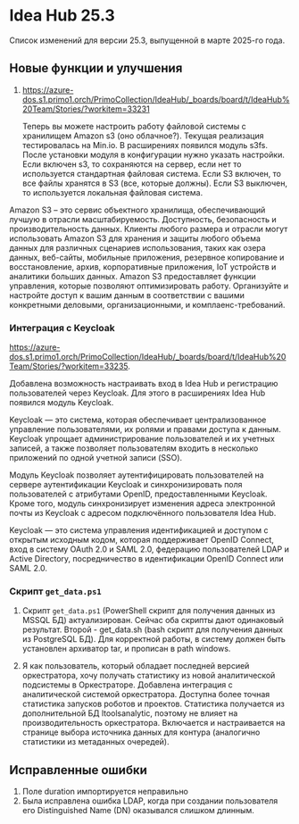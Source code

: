 # Idea Hub 25.3

Список изменений для версии 25.3, выпущенной в марте 2025-го года.


## Новые функции и улучшения

1. https://azure-dos.s1.primo1.orch/PrimoCollection/IdeaHub/_boards/board/t/IdeaHub%20Team/Stories/?workitem=33231

   Теперь вы можете настроить работу файловой системы с хранилищем Amazon s3 (оно облачное?). Текущая реализация тестировалась на Min.io.
   В расширениях появился модуль s3fs.  После установки модуля в конфигурации нужно указать настройки. Если включен s3, то сохраняются на сервер, если нет то используется стандартная файловая система.
   Если S3 включен, то все файлы хранятся в S3 (все, которые должны).
   Если S3 выключен, то используется локальная файловая система.

Amazon S3 – это сервис объектного хранилища, обеспечивающий лучшую в отрасли масштабируемость. Доступность, безопасность и производительность данных. Клиенты любого размера и отрасли могут использовать Amazon S3 для хранения и защиты любого объема данных для различных сценариев использования, таких как озера данных, веб-сайты, мобильные приложения, резервное копирование и восстановление, архив, корпоративные приложения, IoT устройств и аналитики больших данных. Amazon S3 предоставляет функции управления, которые позволяют оптимизировать работу. Организуйте и настройте доступ к вашим данным в соответствии с вашими конкретными деловыми, организационными, и комплаенс-требований.



### Интеграция с Keycloak 
https://azure-dos.s1.primo1.orch/PrimoCollection/IdeaHub/_boards/board/t/IdeaHub%20Team/Stories/?workitem=33235.

Добавлена возможность настраивать вход в Idea Hub и регистрацию пользователей через Keycloak. Для этого в расширениях Idea Hub появился модуль Keycloak. 

Keycloak — это система, которая обеспечивает централизованное управление пользователями, их ролями и правами доступа к данным. Keycloak упрощает администрирование пользователей и их учетных записей, а также позволяет пользователям входить в несколько приложений по одной учетной записи (SSO).

Модуль Keycloak позволяет аутентифицировать пользователей на сервере аутентификации Keycloak и синхронизировать поля пользователей с атрибутами OpenID, предоставленными Keycloak. Кроме того, модуль синхронизирует изменения адреса электронной почты из Keycloak с адресом подключённого пользователя Idea Hub. 


 
Keycloak — это система управления идентификацией и доступом с открытым исходным кодом, которая поддерживает OpenID Connect, вход в систему OAuth 2.0 и SAML 2.0, федерацию пользователей LDAP и Active Directory, посредничество в идентификации OpenID Connect или SAML 2.0.
 


### Скрипт `get_data.ps1`

1. Скрипт `get_data.ps1` (PowerShell скрипт для получения данных из MSSQL БД) актуализирован. Сейчас оба скрипты дают одинаковый результат. Второй - get_data.sh (bash скрипт для получения данных из PostgreSQL БД).
Для корректной работы, в систему должен быть установлен архиватор tar, и прописан в path windows.


1. Я как пользователь, который обладает последней версией оркестратора, хочу получать статистику из новой аналитической подсистемы в Оркестраторе.
   Добавлена интеграция с аналитической системой оркестратора. Доступна более точная статистика запусков роботов и проектов. Статистика получается из дополнительной БД ltoolsanalytic, поэтому не влияет на производительность оркестратора. Включается и настраивается на странице выбора источника данных для контура (аналогично статистики из метаданных очередей). 




## Исправленные ошибки

1. Поле duration импортируется неправильно
1. Была исправлена ошибка LDAP, когда при создании пользователя его Distinguished Name (DN) оказывался слишком длинным.
